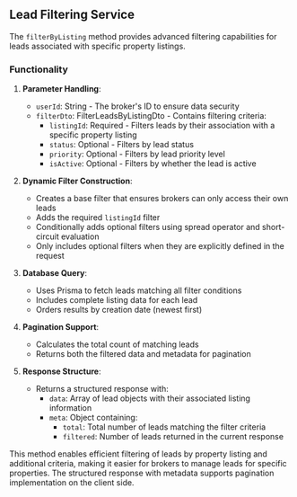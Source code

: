 ## Lead Filtering Service

The `filterByListing` method provides advanced filtering capabilities for leads associated with specific property listings.

### Functionality

1. **Parameter Handling**:
   - `userId`: String - The broker's ID to ensure data security
   - `filterDto`: FilterLeadsByListingDto - Contains filtering criteria:
     - `listingId`: Required - Filters leads by their association with a specific property listing
     - `status`: Optional - Filters by lead status
     - `priority`: Optional - Filters by lead priority level
     - `isActive`: Optional - Filters by whether the lead is active

2. **Dynamic Filter Construction**:
   - Creates a base filter that ensures brokers can only access their own leads
   - Adds the required `listingId` filter
   - Conditionally adds optional filters using spread operator and short-circuit evaluation
   - Only includes optional filters when they are explicitly defined in the request

3. **Database Query**:
   - Uses Prisma to fetch leads matching all filter conditions
   - Includes complete listing data for each lead
   - Orders results by creation date (newest first)

4. **Pagination Support**:
   - Calculates the total count of matching leads
   - Returns both the filtered data and metadata for pagination

5. **Response Structure**:
   - Returns a structured response with:
     - `data`: Array of lead objects with their associated listing information
     - `meta`: Object containing:
       - `total`: Total number of leads matching the filter criteria
       - `filtered`: Number of leads returned in the current response

This method enables efficient filtering of leads by property listing and additional criteria, making it easier for brokers to manage leads for specific properties. The structured response with metadata supports pagination implementation on the client side.

